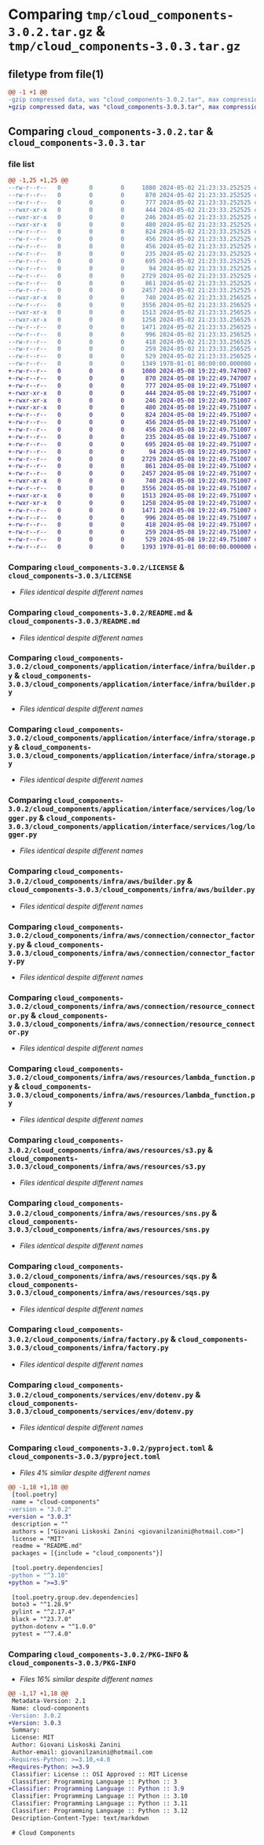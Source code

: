 # Comparing `tmp/cloud_components-3.0.2.tar.gz` & `tmp/cloud_components-3.0.3.tar.gz`

## filetype from file(1)

```diff
@@ -1 +1 @@
-gzip compressed data, was "cloud_components-3.0.2.tar", max compression
+gzip compressed data, was "cloud_components-3.0.3.tar", max compression
```

## Comparing `cloud_components-3.0.2.tar` & `cloud_components-3.0.3.tar`

### file list

```diff
@@ -1,25 +1,25 @@
--rw-r--r--   0        0        0     1080 2024-05-02 21:23:33.252525 cloud_components-3.0.2/LICENSE
--rw-r--r--   0        0        0      870 2024-05-02 21:23:33.252525 cloud_components-3.0.2/README.md
--rw-r--r--   0        0        0      777 2024-05-02 21:23:33.252525 cloud_components-3.0.2/cloud_components/application/interface/infra/builder.py
--rwxr-xr-x   0        0        0      444 2024-05-02 21:23:33.252525 cloud_components-3.0.2/cloud_components/application/interface/infra/event.py
--rwxr-xr-x   0        0        0      246 2024-05-02 21:23:33.252525 cloud_components-3.0.2/cloud_components/application/interface/infra/function.py
--rwxr-xr-x   0        0        0      480 2024-05-02 21:23:33.252525 cloud_components-3.0.2/cloud_components/application/interface/infra/queue.py
--rw-r--r--   0        0        0      824 2024-05-02 21:23:33.252525 cloud_components-3.0.2/cloud_components/application/interface/infra/storage.py
--rw-r--r--   0        0        0      456 2024-05-02 21:23:33.252525 cloud_components-3.0.2/cloud_components/application/interface/services/env/enviroment.py
--rw-r--r--   0        0        0      456 2024-05-02 21:23:33.252525 cloud_components-3.0.2/cloud_components/application/interface/services/enviroment/enviroment.py
--rw-r--r--   0        0        0      235 2024-05-02 21:23:33.252525 cloud_components-3.0.2/cloud_components/application/interface/services/log/builder.py
--rw-r--r--   0        0        0      695 2024-05-02 21:23:33.252525 cloud_components-3.0.2/cloud_components/application/interface/services/log/logger.py
--rw-r--r--   0        0        0       94 2024-05-02 21:23:33.252525 cloud_components-3.0.2/cloud_components/application/types/aws.py
--rw-r--r--   0        0        0     2729 2024-05-02 21:23:33.252525 cloud_components-3.0.2/cloud_components/infra/aws/builder.py
--rw-r--r--   0        0        0      861 2024-05-02 21:23:33.252525 cloud_components-3.0.2/cloud_components/infra/aws/connection/connector_factory.py
--rw-r--r--   0        0        0     2457 2024-05-02 21:23:33.252525 cloud_components-3.0.2/cloud_components/infra/aws/connection/resource_connector.py
--rwxr-xr-x   0        0        0      740 2024-05-02 21:23:33.256525 cloud_components-3.0.2/cloud_components/infra/aws/resources/lambda_function.py
--rw-r--r--   0        0        0     3556 2024-05-02 21:23:33.256525 cloud_components-3.0.2/cloud_components/infra/aws/resources/s3.py
--rwxr-xr-x   0        0        0     1513 2024-05-02 21:23:33.256525 cloud_components-3.0.2/cloud_components/infra/aws/resources/sns.py
--rwxr-xr-x   0        0        0     1258 2024-05-02 21:23:33.256525 cloud_components-3.0.2/cloud_components/infra/aws/resources/sqs.py
--rw-r--r--   0        0        0     1471 2024-05-02 21:23:33.256525 cloud_components-3.0.2/cloud_components/infra/factory.py
--rw-r--r--   0        0        0      996 2024-05-02 21:23:33.256525 cloud_components-3.0.2/cloud_components/services/env/dotenv.py
--rw-r--r--   0        0        0      418 2024-05-02 21:23:33.256525 cloud_components-3.0.2/cloud_components/services/env/factory.py
--rw-r--r--   0        0        0      259 2024-05-02 21:23:33.256525 cloud_components-3.0.2/cloud_components/services/log/builder.py
--rw-r--r--   0        0        0      529 2024-05-02 21:23:33.256525 cloud_components-3.0.2/pyproject.toml
--rw-r--r--   0        0        0     1349 1970-01-01 00:00:00.000000 cloud_components-3.0.2/PKG-INFO
+-rw-r--r--   0        0        0     1080 2024-05-08 19:22:49.747007 cloud_components-3.0.3/LICENSE
+-rw-r--r--   0        0        0      870 2024-05-08 19:22:49.747007 cloud_components-3.0.3/README.md
+-rw-r--r--   0        0        0      777 2024-05-08 19:22:49.751007 cloud_components-3.0.3/cloud_components/application/interface/infra/builder.py
+-rwxr-xr-x   0        0        0      444 2024-05-08 19:22:49.751007 cloud_components-3.0.3/cloud_components/application/interface/infra/event.py
+-rwxr-xr-x   0        0        0      246 2024-05-08 19:22:49.751007 cloud_components-3.0.3/cloud_components/application/interface/infra/function.py
+-rwxr-xr-x   0        0        0      480 2024-05-08 19:22:49.751007 cloud_components-3.0.3/cloud_components/application/interface/infra/queue.py
+-rw-r--r--   0        0        0      824 2024-05-08 19:22:49.751007 cloud_components-3.0.3/cloud_components/application/interface/infra/storage.py
+-rw-r--r--   0        0        0      456 2024-05-08 19:22:49.751007 cloud_components-3.0.3/cloud_components/application/interface/services/env/enviroment.py
+-rw-r--r--   0        0        0      456 2024-05-08 19:22:49.751007 cloud_components-3.0.3/cloud_components/application/interface/services/enviroment/enviroment.py
+-rw-r--r--   0        0        0      235 2024-05-08 19:22:49.751007 cloud_components-3.0.3/cloud_components/application/interface/services/log/builder.py
+-rw-r--r--   0        0        0      695 2024-05-08 19:22:49.751007 cloud_components-3.0.3/cloud_components/application/interface/services/log/logger.py
+-rw-r--r--   0        0        0       94 2024-05-08 19:22:49.751007 cloud_components-3.0.3/cloud_components/application/types/aws.py
+-rw-r--r--   0        0        0     2729 2024-05-08 19:22:49.751007 cloud_components-3.0.3/cloud_components/infra/aws/builder.py
+-rw-r--r--   0        0        0      861 2024-05-08 19:22:49.751007 cloud_components-3.0.3/cloud_components/infra/aws/connection/connector_factory.py
+-rw-r--r--   0        0        0     2457 2024-05-08 19:22:49.751007 cloud_components-3.0.3/cloud_components/infra/aws/connection/resource_connector.py
+-rwxr-xr-x   0        0        0      740 2024-05-08 19:22:49.751007 cloud_components-3.0.3/cloud_components/infra/aws/resources/lambda_function.py
+-rw-r--r--   0        0        0     3556 2024-05-08 19:22:49.751007 cloud_components-3.0.3/cloud_components/infra/aws/resources/s3.py
+-rwxr-xr-x   0        0        0     1513 2024-05-08 19:22:49.751007 cloud_components-3.0.3/cloud_components/infra/aws/resources/sns.py
+-rwxr-xr-x   0        0        0     1258 2024-05-08 19:22:49.751007 cloud_components-3.0.3/cloud_components/infra/aws/resources/sqs.py
+-rw-r--r--   0        0        0     1471 2024-05-08 19:22:49.751007 cloud_components-3.0.3/cloud_components/infra/factory.py
+-rw-r--r--   0        0        0      996 2024-05-08 19:22:49.751007 cloud_components-3.0.3/cloud_components/services/env/dotenv.py
+-rw-r--r--   0        0        0      418 2024-05-08 19:22:49.751007 cloud_components-3.0.3/cloud_components/services/env/factory.py
+-rw-r--r--   0        0        0      259 2024-05-08 19:22:49.751007 cloud_components-3.0.3/cloud_components/services/log/builder.py
+-rw-r--r--   0        0        0      529 2024-05-08 19:22:49.751007 cloud_components-3.0.3/pyproject.toml
+-rw-r--r--   0        0        0     1393 1970-01-01 00:00:00.000000 cloud_components-3.0.3/PKG-INFO
```

### Comparing `cloud_components-3.0.2/LICENSE` & `cloud_components-3.0.3/LICENSE`

 * *Files identical despite different names*

### Comparing `cloud_components-3.0.2/README.md` & `cloud_components-3.0.3/README.md`

 * *Files identical despite different names*

### Comparing `cloud_components-3.0.2/cloud_components/application/interface/infra/builder.py` & `cloud_components-3.0.3/cloud_components/application/interface/infra/builder.py`

 * *Files identical despite different names*

### Comparing `cloud_components-3.0.2/cloud_components/application/interface/infra/storage.py` & `cloud_components-3.0.3/cloud_components/application/interface/infra/storage.py`

 * *Files identical despite different names*

### Comparing `cloud_components-3.0.2/cloud_components/application/interface/services/log/logger.py` & `cloud_components-3.0.3/cloud_components/application/interface/services/log/logger.py`

 * *Files identical despite different names*

### Comparing `cloud_components-3.0.2/cloud_components/infra/aws/builder.py` & `cloud_components-3.0.3/cloud_components/infra/aws/builder.py`

 * *Files identical despite different names*

### Comparing `cloud_components-3.0.2/cloud_components/infra/aws/connection/connector_factory.py` & `cloud_components-3.0.3/cloud_components/infra/aws/connection/connector_factory.py`

 * *Files identical despite different names*

### Comparing `cloud_components-3.0.2/cloud_components/infra/aws/connection/resource_connector.py` & `cloud_components-3.0.3/cloud_components/infra/aws/connection/resource_connector.py`

 * *Files identical despite different names*

### Comparing `cloud_components-3.0.2/cloud_components/infra/aws/resources/lambda_function.py` & `cloud_components-3.0.3/cloud_components/infra/aws/resources/lambda_function.py`

 * *Files identical despite different names*

### Comparing `cloud_components-3.0.2/cloud_components/infra/aws/resources/s3.py` & `cloud_components-3.0.3/cloud_components/infra/aws/resources/s3.py`

 * *Files identical despite different names*

### Comparing `cloud_components-3.0.2/cloud_components/infra/aws/resources/sns.py` & `cloud_components-3.0.3/cloud_components/infra/aws/resources/sns.py`

 * *Files identical despite different names*

### Comparing `cloud_components-3.0.2/cloud_components/infra/aws/resources/sqs.py` & `cloud_components-3.0.3/cloud_components/infra/aws/resources/sqs.py`

 * *Files identical despite different names*

### Comparing `cloud_components-3.0.2/cloud_components/infra/factory.py` & `cloud_components-3.0.3/cloud_components/infra/factory.py`

 * *Files identical despite different names*

### Comparing `cloud_components-3.0.2/cloud_components/services/env/dotenv.py` & `cloud_components-3.0.3/cloud_components/services/env/dotenv.py`

 * *Files identical despite different names*

### Comparing `cloud_components-3.0.2/pyproject.toml` & `cloud_components-3.0.3/pyproject.toml`

 * *Files 4% similar despite different names*

```diff
@@ -1,18 +1,18 @@
 [tool.poetry]
 name = "cloud-components"
-version = "3.0.2"
+version = "3.0.3"
 description = ""
 authors = ["Giovani Liskoski Zanini <giovanilzanini@hotmail.com>"]
 license = "MIT"
 readme = "README.md"
 packages = [{include = "cloud_components"}]
 
 [tool.poetry.dependencies]
-python = "^3.10"
+python = ">=3.9"
 
 [tool.poetry.group.dev.dependencies]
 boto3 = "^1.28.9"
 pylint = "^2.17.4"
 black = "^23.7.0"
 python-dotenv = "^1.0.0"
 pytest = "^7.4.0"
```

### Comparing `cloud_components-3.0.2/PKG-INFO` & `cloud_components-3.0.3/PKG-INFO`

 * *Files 16% similar despite different names*

```diff
@@ -1,17 +1,18 @@
 Metadata-Version: 2.1
 Name: cloud-components
-Version: 3.0.2
+Version: 3.0.3
 Summary: 
 License: MIT
 Author: Giovani Liskoski Zanini
 Author-email: giovanilzanini@hotmail.com
-Requires-Python: >=3.10,<4.0
+Requires-Python: >=3.9
 Classifier: License :: OSI Approved :: MIT License
 Classifier: Programming Language :: Python :: 3
+Classifier: Programming Language :: Python :: 3.9
 Classifier: Programming Language :: Python :: 3.10
 Classifier: Programming Language :: Python :: 3.11
 Classifier: Programming Language :: Python :: 3.12
 Description-Content-Type: text/markdown
 
 # Cloud Components
```

